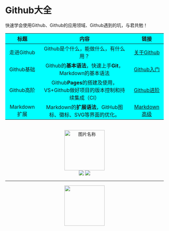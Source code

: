 # Github大全

快速学会使用Github、Github的应用领域、Github遇到的坑，与君共勉！

<table style="border:{1px solid blue};text-align:center;background-color:aqua">
    <thead>
        <tr>
            <th>标题</th>
            <th>内容</th>
            <th>链接</th>
        </tr>
    </thead>
    <tbody>
        <tr>
            <td>走进Github</td>
            <td>Github是个什么，能做什么，有什么用？</td>
            <td><a href="">关于Github</td>
        </tr>
        <tr>
            <td>Github基础</td>
            <td>Github的<strong>基本语法</strong>，快速上手<strong>Git</strong>，Markdown的基本语法</td>
            <td><a href="">Github入门</td>
        </tr>
        <tr>
            <td>Github高阶</td>
            <td>Github<strong>Pages</strong>的搭建及使用，VS+Github做好项目的版本控制和持续集成（CI）</td>
            <td><a href="">Github进阶</td>
        </tr>
        <tr>
            <td>Markdown扩展</td>
            <td>Markdown的<strong>扩展语法</strong>，GitHub图标、徽标、SVG等界面的优化。</td>
            <td><a href="https://github.com/ckjbug/xiaokui/blob/master/Markdown%E9%AB%98%E9%98%B6%E8%AF%AD%E6%B3%95.md">Markdown高级</td>
        </tr>
    </tbody>
</table>

<br>
<div align="center">
    <img src="https://www.easyicon.net/api/resizeApi.php?id=1213004&size=128" width = "128" height = "128" alt="图片名称" />
    <br>
    <a href="Asciinema.md"> <img src="https://img.shields.io/badge/>-group-4ab8a1.svg"></a>
    <a href="https://legacy.gitbook.com/@wizardforcel"> <img src="https://img.shields.io/badge/_-gitbook-4ab8a1.svg"></a> 
</div>

------------


<div align="center">
    <img src="https://www.easyicon.net/api/resizeApi.php?id=1074891&size=128" width="128px">
    <br>
</div>


